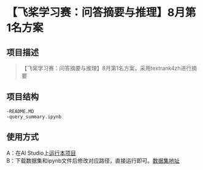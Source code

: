 # 【飞桨学习赛：问答摘要与推理】8月第1名方案

## 项目描述
> 【飞桨学习赛：问答摘要与推理】8月第1名方案，采用textrank4zh进行摘要

## 项目结构
```
-README.MD
-query_summary.ipynb
```
## 使用方式
A：在AI Studio上[运行本项目](https://aistudio.baidu.com/aistudio/projectdetail/4464845)  
B：下载数据集和ipynb文件后修改对应路径，直接运行即可。[数据集地址](https://aistudio.baidu.com/aistudio/datasetdetail/1407)
